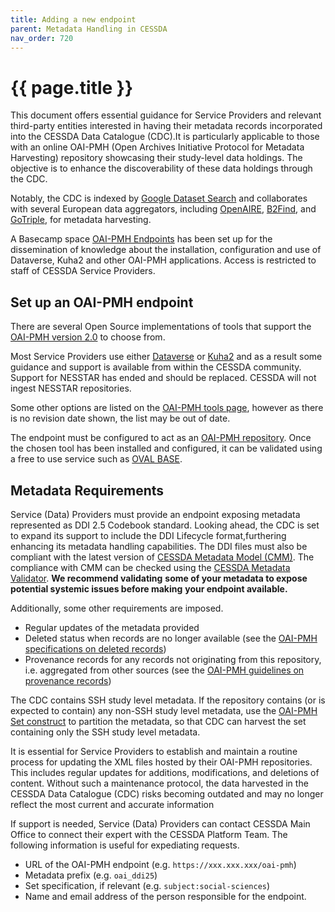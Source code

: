 ```yaml
---
title: Adding a new endpoint
parent: Metadata Handling in CESSDA
nav_order: 720
---
```


# {{ page.title }}

This document offers essential guidance for Service Providers and relevant
third-party entities interested in having their metadata records incorporated
into the CESSDA Data Catalogue (CDC).It is particularly applicable to those
with an online OAI-PMH (Open Archives Initiative Protocol
for Metadata Harvesting) repository showcasing their study-level data holdings.
The objective is to enhance the discoverability of these data holdings through
the CDC.

Notably, the CDC is indexed by
[Google Dataset Search](https://datasetsearch.research.google.com)
and collaborates with several European data aggregators, including
[OpenAIRE](https://explore.openaire.eu/), [B2Find](https://b2find.eudat.eu/),
and [GoTriple](https://gotriple.eu/), for metadata harvesting.

A Basecamp space
[OAI-PMH Endpoints](https://3.basecamp.com/3584575/projects/20060866)
has been set up for the dissemination of knowledge about the installation,
configuration and use of Dataverse, Kuha2 and other OAI-PMH applications.
Access is restricted to staff of CESSDA Service Providers.

## Set up an OAI-PMH endpoint

There are several Open Source implementations of tools that support the
[OAI-PMH version 2.0](https://www.openarchives.org/OAI/openarchivesprotocol.html)
to choose from.

Most Service Providers use either
[Dataverse](https://github.com/IQSS/dataverse/releases)
or [Kuha2](https://kuha2.readthedocs.io/) and as a result some guidance and
support is available from within the CESSDA community. Support for NESSTAR has
ended and should be replaced. CESSDA will not ingest NESSTAR repositories.

Some other options are listed on the
[OAI-PMH tools page](https://www.openarchives.org/pmh/tools/),
however as there is no revision date shown, the list may be out of date.

The endpoint must be configured to act as an
[OAI-PMH repository](https://www.openarchives.org/OAI/2.0/guidelines-repository.htm).
Once the chosen tool has been installed and configured,
it can be validated using a free to use service such as
[OVAL BASE](https://oval.base-search.net).

## Metadata Requirements

Service (Data) Providers must provide an endpoint exposing metadata represented
as DDI 2.5 Codebook standard. Looking ahead, the CDC is set to expand its
support to include the DDI Lifecycle format,furthering enhancing its
metadata handling capabilities. The DDI files must also be compliant with the
latest version of
[CESSDA Metadata Model (CMM)](https://zenodo.org/records/7528240).
The compliance with CMM can be checked using the
[CESSDA Metadata Validator](https://cmv.cessda.eu). **We recommend validating**
**some of your metadata to expose potential systemic issues before making**
**your endpoint available.**

Additionally, some other requirements are imposed.

- Regular updates of the metadata provided
- Deleted status when records are no longer available (see the
  [OAI-PMH specifications on deleted records](https://www.openarchives.org/OAI/openarchivesprotocol.html#DeletedRecords))
- Provenance records for any records not originating from this repository,
  i.e. aggregated from other sources (see the
  [OAI-PMH guidelines on provenance records](https://www.openarchives.org/OAI/2.0/guidelines-provenance.htm))

The CDC contains SSH study level metadata. If the repository contains
(or is expected to contain) any non-SSH study level metadata, use the
[OAI-PMH Set construct](https://www.openarchives.org/OAI/openarchivesprotocol.html#Set)
to partition the metadata, so that CDC can harvest the set containing only the
SSH study level metadata.

It is essential for Service Providers to establish and maintain a routine
process for updating the XML files hosted by their OAI-PMH repositories. This
includes regular updates for additions, modifications, and deletions
of content. Without such a maintenance protocol, the data harvested in the
CESSDA Data Catalogue (CDC) risks becoming outdated and may no longer reflect
the most current and accurate information

If support is needed, Service (Data) Providers can contact CESSDA Main Office
to connect their expert with the CESSDA Platform Team.
The following information is useful for expediating requests.

- URL of the OAI-PMH endpoint (e.g. `https://xxx.xxx.xxx/oai-pmh`)
- Metadata prefix (e.g. `oai_ddi25`)
- Set specification, if relevant (e.g. `subject:social-sciences`)
- Name and email address of the person responsible for the endpoint.
